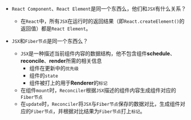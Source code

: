 -   `React Component`、`React Element`是同一个东西么，他们和`JSX`有什么关系？
	- 在`React`中，所有`JSX`在运行时的返回结果（即`React.createElement()`的返回值）都是`React Element`。

- `JSX`和`Fiber节点`是同一个东西么？
	- `JSX`是一种描述当前组件内容的数据结构，他不包含组件**schedule**、**reconcile**、**render**所需的相关信息
		-   组件在更新中的`优先级`
		-   组件的`state`
		-   组件被打上的用于**Renderer**的`标记`
	- 在组件`mount`时，`Reconciler`根据`JSX`描述的组件内容生成组件对应的`Fiber节点`
	- 在`update`时，`Reconciler`将`JSX`与`Fiber节点`保存的数据对比，生成组件对应的`Fiber节点`，并根据对比结果为`Fiber节点`打上`标记`。
